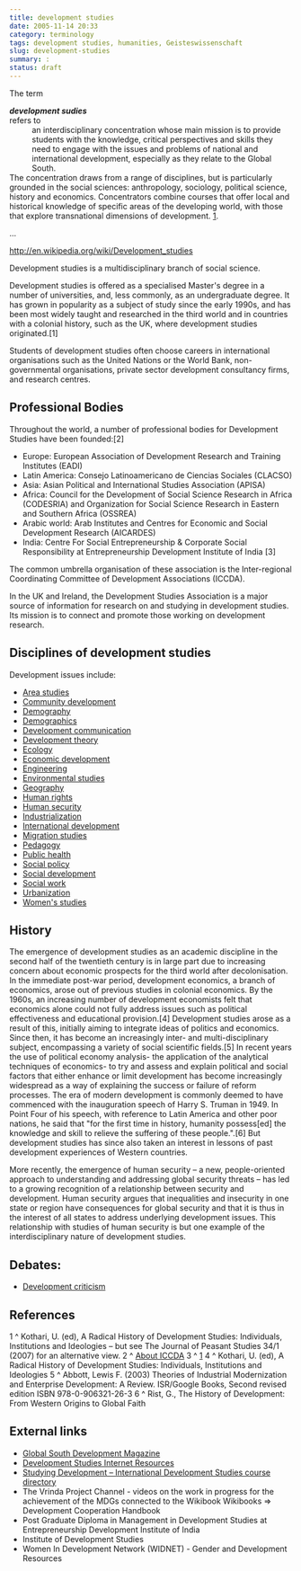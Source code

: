 ```yaml
---
title: development studies
date: 2005-11-14 20:33
category: terminology
tags: development studies, humanities, Geisteswissenschaft
slug: development-studies
summary: :
status: draft
---
```


<!--
summary:
-->
The term **<dt><dfn id="development sudies">development sudies</dfn><dt>** refers to <dd>an interdisciplinary concentration whose main mission is to provide students with the knowledge, critical perspectives and skills they need to engage with the issues and problems of national and international development, especially as they relate to the Global South.</dd> The concentration draws from a range of disciplines, but is particularly grounded in the social sciences: anthropology, sociology, political science, history and economics. Concentrators combine courses that offer local and historical knowledge of specific areas of the developing world, with those that explore transnational dimensions of development. [1](www.brown.edu/academics/development-studies/).


...

http://en.wikipedia.org/wiki/Development_studies

Development studies is a multidisciplinary branch of social science.

Development studies is offered as a specialised Master's degree in a number of universities, and, less commonly, as an undergraduate degree. It has grown in popularity as a subject of study since the early 1990s, and has been most widely taught and researched in the third world and in countries with a colonial history, such as the UK, where development studies originated.[1]

Students of development studies often choose careers in international organisations such as the United Nations or the World Bank, non-governmental organisations, private sector development consultancy firms, and research centres.

## Professional Bodies

Throughout the world, a number of professional bodies for Development Studies have been founded:[2]

* Europe: European Association of Development Research and Training Institutes (EADI)
* Latin America: Consejo Latinoamericano de Ciencias Sociales (CLACSO)
* Asia: Asian Political and International Studies Association (APISA)
* Africa: Council for the Development of Social Science Research in Africa (CODESRIA) and Organization for Social Science Research in Eastern and Southern Africa (OSSREA)
* Arabic world: Arab Institutes and Centres for Economic and Social Development Research (AICARDES)
* India: Centre For Social Entrepreneurship & Corporate Social Responsibility at Entrepreneurship Development Institute of India [3]

The common umbrella organisation of these association is the Inter-regional Coordinating Committee of Development Associations (ICCDA).

In the UK and Ireland, the Development Studies Association is a major source of information for research on and studying in development studies. Its mission is to connect and promote those working on development research.

## Disciplines of development studies

Development issues include:

* [Area studies](http://en.wikipedia.org/wiki/Area_studies)
* [Community development](http://en.wikipedia.org/wiki/Community_development)
* [Demography](http://en.wikipedia.org/wiki/Demography)
* [Demographics](http://en.wikipedia.org/wiki/Demographics)
* [Development communication](http://en.wikipedia.org/wiki/Development_communication)
* [Development theory](http://en.wikipedia.org/wiki/Development_theory)
* [Ecology](http://en.wikipedia.org/wiki/Ecology)
* [Economic development](http://en.wikipedia.org/wiki/Economic_development)
* [Engineering](http://en.wikipedia.org/wiki/Engineering)
* [Environmental studies](http://en.wikipedia.org/wiki/Environmental_studies)
* [Geography](http://en.wikipedia.org/wiki/Geography)
* [Human rights](http://en.wikipedia.org/wiki/Human_rights)
* [Human security](http://en.wikipedia.org/wiki/Human_security)
* [Industrialization](http://en.wikipedia.org/wiki/Industrialization)
* [International development](http://en.wikipedia.org/wiki/International_development)
* [Migration studies](http://en.wikipedia.org/wiki/International_development)
* [Pedagogy](http://en.wikipedia.org/wiki/Pedagogy)
* [Public health](http://en.wikipedia.org/wiki/Pedagogy)
* [Social policy](http://en.wikipedia.org/wiki/Social_policy)
* [Social development](http://en.wikipedia.org/wiki/Social_development)
* [Social work](http://en.wikipedia.org/wiki/Social_work)
* [Urbanization](http://en.wikipedia.org/wiki/Urbanization)
* [Women's studies](http://en.wikipedia.org/wiki/Women%27s_studies)


## History

The emergence of development studies as an academic discipline in the second half of the twentieth century is in large part due to increasing concern about economic prospects for the third world after decolonisation. In the immediate post-war period, development economics, a branch of economics, arose out of previous studies in colonial economics. By the 1960s, an increasing number of development economists felt that economics alone could not fully address issues such as political effectiveness and educational provision.[4] Development studies arose as a result of this, initially aiming to integrate ideas of politics and economics. Since then, it has become an increasingly inter- and multi-disciplinary subject, encompassing a variety of social scientific fields.[5] In recent years the use of political economy analysis- the application of the analytical techniques of economics- to try and assess and explain political and social factors that either enhance or limit development has become increasingly widespread as a way of explaining the success or failure of reform processes. The era of modern development is commonly deemed to have commenced with the inauguration speech of Harry S. Truman in 1949. In Point Four of his speech, with reference to Latin America and other poor nations, he said that "for the first time in history, humanity possess[ed] the knowledge and skill to relieve the suffering of these people.".[6] But development studies has since also taken an interest in lessons of past development experiences of Western countries.

More recently, the emergence of human security – a new, people-oriented approach to understanding and addressing global security threats – has led to a growing recognition of a relationship between security and development. Human security argues that inequalities and insecurity in one state or region have consequences for global security and that it is thus in the interest of all states to address underlying development issues. This relationship with studies of human security is but one example of the interdisciplinary nature of development studies.

## Debates:

* [Development criticism](http://en.wikipedia.org/wiki/Development_criticism)

## References

1 ^ Kothari, U. (ed), A Radical History of Development Studies: Individuals, Institutions and Ideologies – but see The Journal of Peasant Studies 34/1 (2007) for an alternative view.
2 ^ [About ICCDA](http://www.iccda.net/about.html)
3 ^ [1](http://www.ediindia.ac.in/PGDM-DS.asp)
4 ^ Kothari, U. (ed), A Radical History of Development Studies: Individuals, Institutions and Ideologies
5 ^ Abbott, Lewis F. (2003) Theories of Industrial Modernization and Enterprise Development: A Review. ISR/Google Books, Second revised edition ISBN 978-0-906321-26-3
6 ^ Rist, G., The History of Development: From Western Origins to Global Faith

## External links

* [Global South Development Magazine](http://www.gsdmagazine.org/)
* [Development Studies Internet Resources](http://www.wellesley.edu/Polisci/wj/DevelopmentLinks/development-links.htm)
* [Studying Development – International Development Studies course directory](http://www.studying-development.org/)
* The Vrinda Project Channel - videos on the work in progress for the achievement of the MDGs connected to the Wikibook Wikibooks ⇒ Development Cooperation Handbook
* Post Graduate Diploma in Management in Development Studies at Entrepreneurship Development Institute of India
* Institute of Development Studies
* Women In Development Network (WIDNET) - Gender and Development Resources
